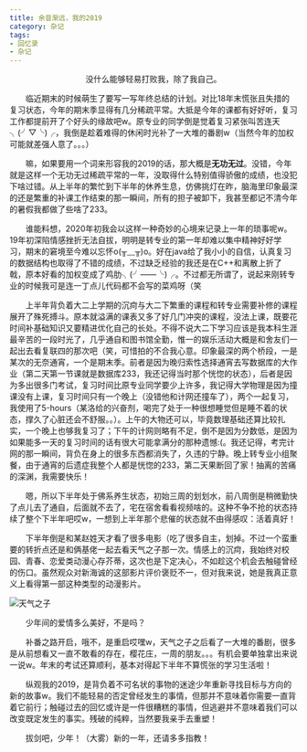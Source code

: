 ```yaml
---
title: 余音渐远，我的2019
category: 杂记
tags:
- 回忆录
- 杂记
---
```


<center>没什么能够轻易打败我，除了我自己。</center>


&emsp;&emsp;临近期末的时候萌生了要写一写年终总结的计划。对比18年末慌张且失措的复习状态，今年的期末季显得有几分稀疏平常。大抵是今年的课都有好好听，复习工作都提前开了个好头的缘故吧w。原专业的同学倒是觉着复习紧张叫苦连天╮(╯▽╰)╭，我倒是趁着难得的休闲时光补了一大堆的番剧w（当然今年的加权可能就差强人意了。。。）

&emsp;&emsp;嘛，如果要用一个词来形容我的2019的话，那大概是**无功无过**。没错，今年就是这样一个无功无过稀疏平常的一年，没取得什么特别值得骄傲的成绩，也没犯下啥过错。从上半年的繁忙到下半年的休养生息，仿佛挑灯在昨，脑海里印象最深的还是繁重的补课工作结束的那一瞬间，所有的担子被卸下，我甚至都记不清今年的暑假我都做了些啥了233。

&emsp;&emsp;谁能料想，2020年初我会以这样一种奇妙的心境来记录上一年的琐事呢w。19年初深陷情感挫折无法自拔，明明是转专业的第一年却难以集中精神好好学习，期末的窘境至今难以忘怀o(╥﹏╥)o。好在java给了我小小的自信，认真复习的数据结构也取得了不错的成绩，不过缺乏经验的我还是在C++和离散上折了戟，原本好看的加权变成了鸡肋╮(╯——╰)╭。不过都无所谓了，说起来刚转专业的时候我可是连一丁点儿代码都不会写的菜鸡呀（笑

&emsp;&emsp;上半年背负着大二上学期的沉疴与大二下繁重的课程和转专业需要补修的课程展开了殊死搏斗。原本就溢满的课表又多了好几门冲突的课程，没法上课，既要花时间补基础知识又要精进优化自己的长处。不得不说大二下学习应该是我本科生涯最辛苦的一段时光了，几乎通自和图书馆全勤，惟一的娱乐活动大概是和舍友们一起出去看复联四的那次吧（笑，可惜拍的不合我心意。印象最深的两个桥段，一是某次的无奈通宵，一个是期末季。前者是因为晚归索性选择通宵去写数据库的大作业（第二天第一节课就是数据库233，我还记得当时那个恍惚的状态），后者是因为多出很多门考试，复习时间比原专业同学要少上许多，我记得大学物理是因为撞课没有上课，复习时间只有一个晚上（没错他和计网还撞车了），两个一起复习，我使用了5-hours（某洛给的兴奋剂，喝完了处于一种很想睡觉但是睡不着的状态，撑久了心脏还会不舒服。。）。上午的大物还可以，毕竟数理基础还算比较扎实，一个晚上也够我复习了；下午的计网则略有不足，倒不是因为分数低，是因为如果能多一天的复习时间的话有很大可能拿满分的那种遗憾:(。我还记得，考完计网的那一瞬间，背负在身上的很多东西都消失了，久违的宁静。晚上转专业小组聚餐，由于通宵的后遗症我整个人都是恍惚的233，第二天果断回了家！抽离的苦痛的深渊，我需要快乐！

&emsp;&emsp;嗯，所以下半年处于佛系养生状态，初始三周的划划水，前八周倒是稍微勤快了点儿去了通自，后面就不去了，宅在宿舍看看视频啥的。这种不争不抢的状态持续了整个下半年吧哎w，一想到上半年那个悲催的状态就不由得感叹：活着真好！

&emsp;&emsp;下半年倒是和某赵姓天才看了很多电影（吃了很多自主，划掉。不过一个蛮重要的转折点还是和俩基佬一起去看天气之子那一次。情感上的沉疴，我始终对校园、青春、恋爱类动漫心存芥蒂，这次也是下定决心，不如趁这个机会去触碰曾经的伤口。虽然观众对新海诚的这部影片评价褒贬不一，但对我来说，她是我真正意义上看得第一部这种类型的动漫影片。

![天气之子](http://i0.hdslb.com/bfs/article/db528e43d7626ee893da4a187e2b564f8dd8bb12.jpg)

&emsp;&emsp;少年间的爱情多么美好，不是吗？

&emsp;&emsp;补番之路开启，哦不，是重启哎嘿w，天气之子之后看了一大堆的番剧，很多是从前想看又一直不敢看的存在，樱花庄，一周的朋友。。。有机会要单独拿出来说一说w。年末的考试还算顺利，基本对得起下半年不算慌张的学习生活啦！

&emsp;&emsp;纵观我的2019，是背负着不可名状的事物的迷途少年重新寻找目标与方向的新的故事w。我们不能轻易的否定曾经发生的事情，但那并不意味着你需要一直背着它前行；触碰过去的回忆或许是一件很糟糕的事情，但逃避并不意味着我们可以改变既定发生的事实。残破的纯粹，当然要我亲手去重塑！

&emsp;&emsp;拔剑吧，少年！（大雾）新的一年，还请多多指教！